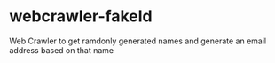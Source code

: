 # webcrawler-fakeId
Web Crawler to get ramdonly generated names and generate an email address based on that name
